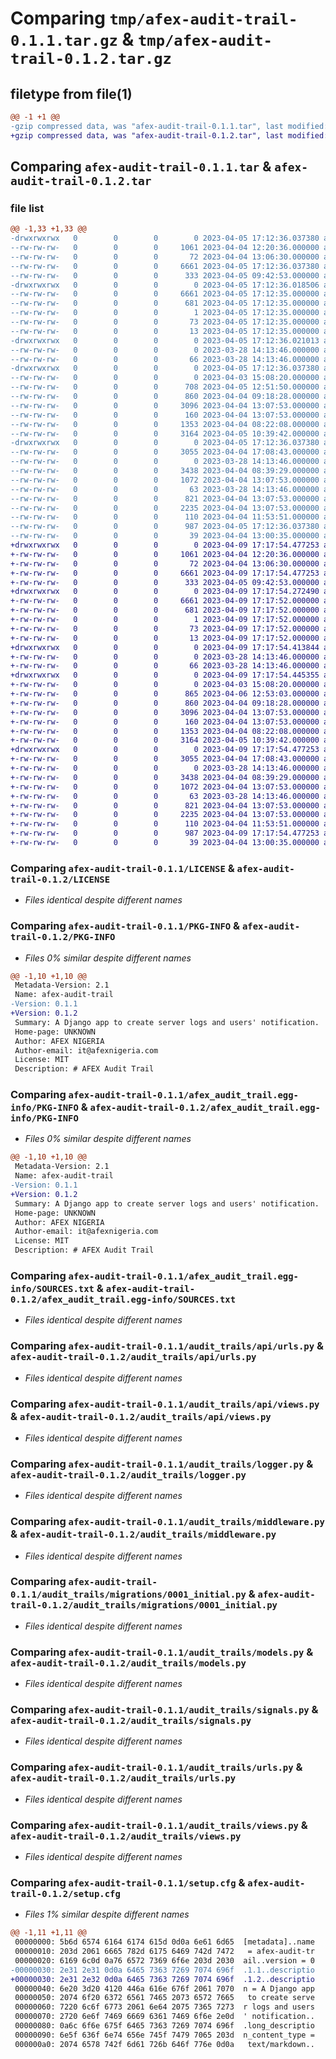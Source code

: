 # Comparing `tmp/afex-audit-trail-0.1.1.tar.gz` & `tmp/afex-audit-trail-0.1.2.tar.gz`

## filetype from file(1)

```diff
@@ -1 +1 @@
-gzip compressed data, was "afex-audit-trail-0.1.1.tar", last modified: Wed Apr  5 17:12:36 2023, max compression
+gzip compressed data, was "afex-audit-trail-0.1.2.tar", last modified: Sun Apr  9 17:17:54 2023, max compression
```

## Comparing `afex-audit-trail-0.1.1.tar` & `afex-audit-trail-0.1.2.tar`

### file list

```diff
@@ -1,33 +1,33 @@
-drwxrwxrwx   0        0        0        0 2023-04-05 17:12:36.037380 afex-audit-trail-0.1.1/
--rw-rw-rw-   0        0        0     1061 2023-04-04 12:20:36.000000 afex-audit-trail-0.1.1/LICENSE
--rw-rw-rw-   0        0        0       72 2023-04-04 13:06:30.000000 afex-audit-trail-0.1.1/MANIFEST.in
--rw-rw-rw-   0        0        0     6661 2023-04-05 17:12:36.037380 afex-audit-trail-0.1.1/PKG-INFO
--rw-rw-rw-   0        0        0      333 2023-04-05 09:42:53.000000 afex-audit-trail-0.1.1/README.rst
-drwxrwxrwx   0        0        0        0 2023-04-05 17:12:36.018506 afex-audit-trail-0.1.1/afex_audit_trail.egg-info/
--rw-rw-rw-   0        0        0     6661 2023-04-05 17:12:35.000000 afex-audit-trail-0.1.1/afex_audit_trail.egg-info/PKG-INFO
--rw-rw-rw-   0        0        0      681 2023-04-05 17:12:35.000000 afex-audit-trail-0.1.1/afex_audit_trail.egg-info/SOURCES.txt
--rw-rw-rw-   0        0        0        1 2023-04-05 17:12:35.000000 afex-audit-trail-0.1.1/afex_audit_trail.egg-info/dependency_links.txt
--rw-rw-rw-   0        0        0       73 2023-04-05 17:12:35.000000 afex-audit-trail-0.1.1/afex_audit_trail.egg-info/requires.txt
--rw-rw-rw-   0        0        0       13 2023-04-05 17:12:35.000000 afex-audit-trail-0.1.1/afex_audit_trail.egg-info/top_level.txt
-drwxrwxrwx   0        0        0        0 2023-04-05 17:12:36.021013 afex-audit-trail-0.1.1/audit_trails/
--rw-rw-rw-   0        0        0        0 2023-03-28 14:13:46.000000 afex-audit-trail-0.1.1/audit_trails/__init__.py
--rw-rw-rw-   0        0        0       66 2023-03-28 14:13:46.000000 afex-audit-trail-0.1.1/audit_trails/admin.py
-drwxrwxrwx   0        0        0        0 2023-04-05 17:12:36.037380 afex-audit-trail-0.1.1/audit_trails/api/
--rw-rw-rw-   0        0        0        0 2023-04-03 15:08:20.000000 afex-audit-trail-0.1.1/audit_trails/api/__init__.py
--rw-rw-rw-   0        0        0      708 2023-04-05 12:51:50.000000 afex-audit-trail-0.1.1/audit_trails/api/serializers.py
--rw-rw-rw-   0        0        0      860 2023-04-04 09:18:28.000000 afex-audit-trail-0.1.1/audit_trails/api/urls.py
--rw-rw-rw-   0        0        0     3096 2023-04-04 13:07:53.000000 afex-audit-trail-0.1.1/audit_trails/api/views.py
--rw-rw-rw-   0        0        0      160 2023-04-04 13:07:53.000000 afex-audit-trail-0.1.1/audit_trails/apps.py
--rw-rw-rw-   0        0        0     1353 2023-04-04 08:22:08.000000 afex-audit-trail-0.1.1/audit_trails/logger.py
--rw-rw-rw-   0        0        0     3164 2023-04-05 10:39:42.000000 afex-audit-trail-0.1.1/audit_trails/middleware.py
-drwxrwxrwx   0        0        0        0 2023-04-05 17:12:36.037380 afex-audit-trail-0.1.1/audit_trails/migrations/
--rw-rw-rw-   0        0        0     3055 2023-04-04 17:08:43.000000 afex-audit-trail-0.1.1/audit_trails/migrations/0001_initial.py
--rw-rw-rw-   0        0        0        0 2023-03-28 14:13:46.000000 afex-audit-trail-0.1.1/audit_trails/migrations/__init__.py
--rw-rw-rw-   0        0        0     3438 2023-04-04 08:39:29.000000 afex-audit-trail-0.1.1/audit_trails/models.py
--rw-rw-rw-   0        0        0     1072 2023-04-04 13:07:53.000000 afex-audit-trail-0.1.1/audit_trails/signals.py
--rw-rw-rw-   0        0        0       63 2023-03-28 14:13:46.000000 afex-audit-trail-0.1.1/audit_trails/tests.py
--rw-rw-rw-   0        0        0      821 2023-04-04 13:07:53.000000 afex-audit-trail-0.1.1/audit_trails/urls.py
--rw-rw-rw-   0        0        0     2235 2023-04-04 13:07:53.000000 afex-audit-trail-0.1.1/audit_trails/views.py
--rw-rw-rw-   0        0        0      110 2023-04-04 11:53:51.000000 afex-audit-trail-0.1.1/pyproject.toml
--rw-rw-rw-   0        0        0      987 2023-04-05 17:12:36.037380 afex-audit-trail-0.1.1/setup.cfg
--rw-rw-rw-   0        0        0       39 2023-04-04 13:00:35.000000 afex-audit-trail-0.1.1/setup.py
+drwxrwxrwx   0        0        0        0 2023-04-09 17:17:54.477253 afex-audit-trail-0.1.2/
+-rw-rw-rw-   0        0        0     1061 2023-04-04 12:20:36.000000 afex-audit-trail-0.1.2/LICENSE
+-rw-rw-rw-   0        0        0       72 2023-04-04 13:06:30.000000 afex-audit-trail-0.1.2/MANIFEST.in
+-rw-rw-rw-   0        0        0     6661 2023-04-09 17:17:54.477253 afex-audit-trail-0.1.2/PKG-INFO
+-rw-rw-rw-   0        0        0      333 2023-04-05 09:42:53.000000 afex-audit-trail-0.1.2/README.rst
+drwxrwxrwx   0        0        0        0 2023-04-09 17:17:54.272490 afex-audit-trail-0.1.2/afex_audit_trail.egg-info/
+-rw-rw-rw-   0        0        0     6661 2023-04-09 17:17:52.000000 afex-audit-trail-0.1.2/afex_audit_trail.egg-info/PKG-INFO
+-rw-rw-rw-   0        0        0      681 2023-04-09 17:17:52.000000 afex-audit-trail-0.1.2/afex_audit_trail.egg-info/SOURCES.txt
+-rw-rw-rw-   0        0        0        1 2023-04-09 17:17:52.000000 afex-audit-trail-0.1.2/afex_audit_trail.egg-info/dependency_links.txt
+-rw-rw-rw-   0        0        0       73 2023-04-09 17:17:52.000000 afex-audit-trail-0.1.2/afex_audit_trail.egg-info/requires.txt
+-rw-rw-rw-   0        0        0       13 2023-04-09 17:17:52.000000 afex-audit-trail-0.1.2/afex_audit_trail.egg-info/top_level.txt
+drwxrwxrwx   0        0        0        0 2023-04-09 17:17:54.413844 afex-audit-trail-0.1.2/audit_trails/
+-rw-rw-rw-   0        0        0        0 2023-03-28 14:13:46.000000 afex-audit-trail-0.1.2/audit_trails/__init__.py
+-rw-rw-rw-   0        0        0       66 2023-03-28 14:13:46.000000 afex-audit-trail-0.1.2/audit_trails/admin.py
+drwxrwxrwx   0        0        0        0 2023-04-09 17:17:54.445355 afex-audit-trail-0.1.2/audit_trails/api/
+-rw-rw-rw-   0        0        0        0 2023-04-03 15:08:20.000000 afex-audit-trail-0.1.2/audit_trails/api/__init__.py
+-rw-rw-rw-   0        0        0      865 2023-04-06 12:53:03.000000 afex-audit-trail-0.1.2/audit_trails/api/serializers.py
+-rw-rw-rw-   0        0        0      860 2023-04-04 09:18:28.000000 afex-audit-trail-0.1.2/audit_trails/api/urls.py
+-rw-rw-rw-   0        0        0     3096 2023-04-04 13:07:53.000000 afex-audit-trail-0.1.2/audit_trails/api/views.py
+-rw-rw-rw-   0        0        0      160 2023-04-04 13:07:53.000000 afex-audit-trail-0.1.2/audit_trails/apps.py
+-rw-rw-rw-   0        0        0     1353 2023-04-04 08:22:08.000000 afex-audit-trail-0.1.2/audit_trails/logger.py
+-rw-rw-rw-   0        0        0     3164 2023-04-05 10:39:42.000000 afex-audit-trail-0.1.2/audit_trails/middleware.py
+drwxrwxrwx   0        0        0        0 2023-04-09 17:17:54.477253 afex-audit-trail-0.1.2/audit_trails/migrations/
+-rw-rw-rw-   0        0        0     3055 2023-04-04 17:08:43.000000 afex-audit-trail-0.1.2/audit_trails/migrations/0001_initial.py
+-rw-rw-rw-   0        0        0        0 2023-03-28 14:13:46.000000 afex-audit-trail-0.1.2/audit_trails/migrations/__init__.py
+-rw-rw-rw-   0        0        0     3438 2023-04-04 08:39:29.000000 afex-audit-trail-0.1.2/audit_trails/models.py
+-rw-rw-rw-   0        0        0     1072 2023-04-04 13:07:53.000000 afex-audit-trail-0.1.2/audit_trails/signals.py
+-rw-rw-rw-   0        0        0       63 2023-03-28 14:13:46.000000 afex-audit-trail-0.1.2/audit_trails/tests.py
+-rw-rw-rw-   0        0        0      821 2023-04-04 13:07:53.000000 afex-audit-trail-0.1.2/audit_trails/urls.py
+-rw-rw-rw-   0        0        0     2235 2023-04-04 13:07:53.000000 afex-audit-trail-0.1.2/audit_trails/views.py
+-rw-rw-rw-   0        0        0      110 2023-04-04 11:53:51.000000 afex-audit-trail-0.1.2/pyproject.toml
+-rw-rw-rw-   0        0        0      987 2023-04-09 17:17:54.477253 afex-audit-trail-0.1.2/setup.cfg
+-rw-rw-rw-   0        0        0       39 2023-04-04 13:00:35.000000 afex-audit-trail-0.1.2/setup.py
```

### Comparing `afex-audit-trail-0.1.1/LICENSE` & `afex-audit-trail-0.1.2/LICENSE`

 * *Files identical despite different names*

### Comparing `afex-audit-trail-0.1.1/PKG-INFO` & `afex-audit-trail-0.1.2/PKG-INFO`

 * *Files 0% similar despite different names*

```diff
@@ -1,10 +1,10 @@
 Metadata-Version: 2.1
 Name: afex-audit-trail
-Version: 0.1.1
+Version: 0.1.2
 Summary: A Django app to create server logs and users' notification.
 Home-page: UNKNOWN
 Author: AFEX NIGERIA
 Author-email: it@afexnigeria.com
 License: MIT
 Description: # AFEX Audit Trail
```

### Comparing `afex-audit-trail-0.1.1/afex_audit_trail.egg-info/PKG-INFO` & `afex-audit-trail-0.1.2/afex_audit_trail.egg-info/PKG-INFO`

 * *Files 0% similar despite different names*

```diff
@@ -1,10 +1,10 @@
 Metadata-Version: 2.1
 Name: afex-audit-trail
-Version: 0.1.1
+Version: 0.1.2
 Summary: A Django app to create server logs and users' notification.
 Home-page: UNKNOWN
 Author: AFEX NIGERIA
 Author-email: it@afexnigeria.com
 License: MIT
 Description: # AFEX Audit Trail
```

### Comparing `afex-audit-trail-0.1.1/afex_audit_trail.egg-info/SOURCES.txt` & `afex-audit-trail-0.1.2/afex_audit_trail.egg-info/SOURCES.txt`

 * *Files identical despite different names*

### Comparing `afex-audit-trail-0.1.1/audit_trails/api/urls.py` & `afex-audit-trail-0.1.2/audit_trails/api/urls.py`

 * *Files identical despite different names*

### Comparing `afex-audit-trail-0.1.1/audit_trails/api/views.py` & `afex-audit-trail-0.1.2/audit_trails/api/views.py`

 * *Files identical despite different names*

### Comparing `afex-audit-trail-0.1.1/audit_trails/logger.py` & `afex-audit-trail-0.1.2/audit_trails/logger.py`

 * *Files identical despite different names*

### Comparing `afex-audit-trail-0.1.1/audit_trails/middleware.py` & `afex-audit-trail-0.1.2/audit_trails/middleware.py`

 * *Files identical despite different names*

### Comparing `afex-audit-trail-0.1.1/audit_trails/migrations/0001_initial.py` & `afex-audit-trail-0.1.2/audit_trails/migrations/0001_initial.py`

 * *Files identical despite different names*

### Comparing `afex-audit-trail-0.1.1/audit_trails/models.py` & `afex-audit-trail-0.1.2/audit_trails/models.py`

 * *Files identical despite different names*

### Comparing `afex-audit-trail-0.1.1/audit_trails/signals.py` & `afex-audit-trail-0.1.2/audit_trails/signals.py`

 * *Files identical despite different names*

### Comparing `afex-audit-trail-0.1.1/audit_trails/urls.py` & `afex-audit-trail-0.1.2/audit_trails/urls.py`

 * *Files identical despite different names*

### Comparing `afex-audit-trail-0.1.1/audit_trails/views.py` & `afex-audit-trail-0.1.2/audit_trails/views.py`

 * *Files identical despite different names*

### Comparing `afex-audit-trail-0.1.1/setup.cfg` & `afex-audit-trail-0.1.2/setup.cfg`

 * *Files 1% similar despite different names*

```diff
@@ -1,11 +1,11 @@
 00000000: 5b6d 6574 6164 6174 615d 0d0a 6e61 6d65  [metadata]..name
 00000010: 203d 2061 6665 782d 6175 6469 742d 7472   = afex-audit-tr
 00000020: 6169 6c0d 0a76 6572 7369 6f6e 203d 2030  ail..version = 0
-00000030: 2e31 2e31 0d0a 6465 7363 7269 7074 696f  .1.1..descriptio
+00000030: 2e31 2e32 0d0a 6465 7363 7269 7074 696f  .1.2..descriptio
 00000040: 6e20 3d20 4120 446a 616e 676f 2061 7070  n = A Django app
 00000050: 2074 6f20 6372 6561 7465 2073 6572 7665   to create serve
 00000060: 7220 6c6f 6773 2061 6e64 2075 7365 7273  r logs and users
 00000070: 2720 6e6f 7469 6669 6361 7469 6f6e 2e0d  ' notification..
 00000080: 0a6c 6f6e 675f 6465 7363 7269 7074 696f  .long_descriptio
 00000090: 6e5f 636f 6e74 656e 745f 7479 7065 203d  n_content_type =
 000000a0: 2074 6578 742f 6d61 726b 646f 776e 0d0a   text/markdown..
```

